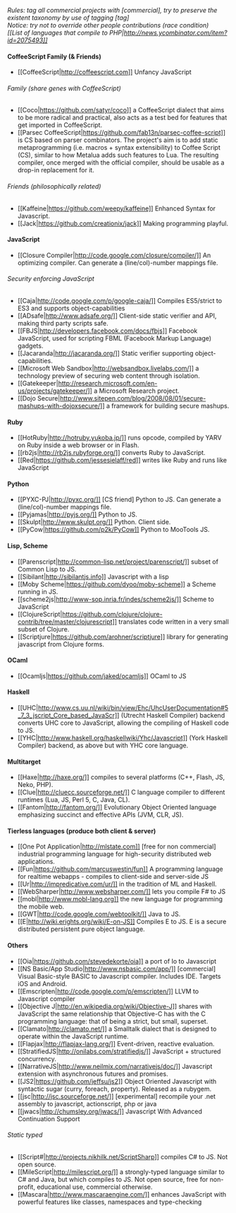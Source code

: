 *Rules: tag all commercial projects with [commercial], try to preserve the existent taxonomy by use of tagging [tag]*  
*Notice: try not to override other people contributions (race condition)*  
*[[List of languages that compile to PHP|http://news.ycombinator.com/item?id=2075493]]*  

#### CoffeeScript Family (& Friends)

* [[CoffeeScript|http://coffeescript.com]] Unfancy JavaScript

###### Family (share genes with CoffeeScript)

* [[Coco|https://github.com/satyr/coco]] a CoffeeScript dialect that aims to be more radical and practical, also acts as a test bed for features that get imported in CoffeeScript.
* [[Parsec CoffeeScript|https://github.com/fab13n/parsec-coffee-script]] is CS based on parser combinators. The project's aim is to add static metaprogramming (i.e. macros + syntax extensibility) to Coffee Script (CS), similar to how Metalua adds such features to Lua. The resulting compiler, once merged with the official compiler, should be usable as a drop-in replacement for it.

###### Friends (philosophically related)

* [[Kaffeine|https://github.com/weepy/kaffeine]] Enhanced Syntax for Javascript.
* [[Jack|https://github.com/creationix/jack]] Making programming playful.

#### JavaScript

* [[Closure Compiler|http://code.google.com/closure/compiler/]] An optimizing compiler. Can generate a (line/col)-number mappings file.

###### Security enforcing JavaScript

* [[Caja|http://code.google.com/p/google-caja/]] Compiles ES5/strict to ES3 and supports object-capabilities
* [[ADsafe|http://www.adsafe.org/]] Client-side static verifier and API, making third party scripts safe.
* [[FBJS|http://developers.facebook.com/docs/fbjs]] Facebook JavaScript, used for scripting FBML (Facebook Markup Language) gadgets.
* [[Jacaranda|http://jacaranda.org/]] Static verifier supporting object-capabilities.
* [[Microsoft Web Sandbox|http://websandbox.livelabs.com/]] a technology preview of securing web content through isolation.
* [[Gatekeeper|http://research.microsoft.com/en-us/projects/gatekeeper/]] a Microsoft Research project.
* [[Dojo Secure|http://www.sitepen.com/blog/2008/08/01/secure-mashups-with-dojoxsecure/]] a framework for building secure mashups.

#### Ruby

* [[HotRuby|http://hotruby.yukoba.jp/]] runs opcode, compiled by YARV on Ruby inside a web browser or in Flash.
* [[rb2js|http://rb2js.rubyforge.org/]] converts Ruby to JavaScript.
* [[Red|https://github.com/jessesielaff/red]] writes like Ruby and runs like JavaScript

#### Python

* [[PYXC-PJ|http://pyxc.org/]] [CS friend] Python to JS. Can generate a (line/col)-number mappings file.
* [[Pyjamas|http://pyjs.org/]] Python to JS.
* [[Skulpt|http://www.skulpt.org/]] Python. Client side.
* [[PyCow|https://github.com/p2k/PyCow]] Python to MooTools JS.

#### Lisp, Scheme

* [[Parenscript|http://common-lisp.net/project/parenscript/]] subset of Common Lisp to JS.
* [[Sibilant|http://sibilantjs.info]] Javascript with a lisp
* [[Moby Scheme|https://github.com/dyoo/moby-scheme]] a Scheme running in JS.
* [[scheme2js|http://www-sop.inria.fr/indes/scheme2js/]] Scheme to JavaScript
* [[ClojureScript|https://github.com/clojure/clojure-contrib/tree/master/clojurescript]] translates code written in a very small
subset of Clojure.
* [[Scriptjure|https://github.com/arohner/scriptjure]] library for generating javascript from Clojure forms.

#### OCaml

* [[Ocamljs|https://github.com/jaked/ocamljs]] OCaml to JS

#### Haskell

* [[UHC|http://www.cs.uu.nl/wiki/bin/view/Ehc/UhcUserDocumentation#5_7_3_jscript_Core_based_JavaScr]] (Utrecht Haskell Compiler) backend converts UHC core to JavaScript, allowing the compiling of Haskell code to JS.
* [[YHC|http://www.haskell.org/haskellwiki/Yhc/Javascript]] (York Haskell Compiler) backend, as above but with YHC core language.

#### Multitarget

* [[Haxe|http://haxe.org/]] compiles to several platforms (C++, Flash, JS, Neko, PHP).
* [[Clue|http://cluecc.sourceforge.net/]] C language compiler to different runtimes (Lua, JS, Perl 5, C, Java, CL).
* [[Fantom|http://fantom.org/]] Evolutionary Object Oriented language emphasizing succinct and effective APIs (JVM, CLR, JS).

#### Tierless languages (produce both client & server)

* [[One Pot Application|http://mlstate.com]] [free for non commercial] industrial programming language for high-security distributed web applications.
* [[Fun|https://github.com/marcuswestin/fun]] A programming language for realtime webapps - compiles to client-side and server-side JS
* [[Ur|http://impredicative.com/ur/]]  in the tradition of ML and Haskell.
* [[WebSharper|http://www.websharper.com/]] lets you compile F# to JS
* [[mobl|http://www.mobl-lang.org]] the new language for programming the mobile web.
* [[GWT|http://code.google.com/webtoolkit/]] Java to JS.
* [[E|http://wiki.erights.org/wiki/E-on-JS]] Compiles E to JS. E is a secure distributed persistent pure object language.

#### Others

* [[Oia|https://github.com/stevedekorte/oia]] a port of Io to Javascript
* [[NS Basic/App Studio|http://www.nsbasic.com/app/]] [commercial] Visual Basic-style BASIC to Javascript compiler. Includes IDE. Targets iOS and Android.
* [[Emscripten|http://code.google.com/p/emscripten/]] LLVM to Javascript compiler
* [[Objective J|http://en.wikipedia.org/wiki/Objective-J]] shares with JavaScript the same relationship that Objective-C has with the C programming language: that of being a strict, but small, superset.
* [[Clamato|http://clamato.net/]] a Smalltalk dialect that is designed to operate within the JavaScript runtime.
* [[Flapjax|http://flapjax-lang.org/]] Event-driven, reactive evaluation.
* [[StratifiedJS|http://onilabs.com/stratifiedjs/]] JavaScript + structured concurrency.
* [[NarrativeJS|http://www.neilmix.com/narrativejs/doc/]] Javascript extension with asynchronous futures and promises.
* [[JS2|https://github.com/jeffsu/js2]] Object Oriented Javascript with syntactic sugar (curry, foreach, property).  Released as a rubygem.
* [[jsc|http://jsc.sourceforge.net/]] [experimental] recompile your .net assembly to javascript, actionscript, php or java
* [[jwacs|http://chumsley.org/jwacs/]] Javascript With Advanced Continuation Support

###### Static typed

* [[Script#|http://projects.nikhilk.net/ScriptSharp]] compiles C# to JS.  Not open source.
* [[MileScript|http://milescript.org/]]  a strongly-typed language similar to C# and Java, but which compiles to JS. Not open source, free for non-profit, educational use, commercial otherwise.
* [[Mascara|http://www.mascaraengine.com/]] enhances JavaScript with powerful features like classes, namespaces and type-checking